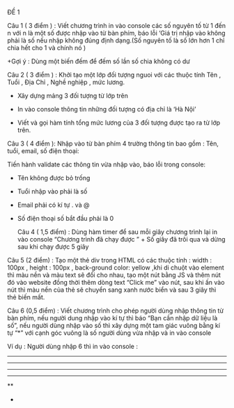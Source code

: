 ĐỀ 1

Câu 1 ( 3 điểm ) : Viết chương trình in vào console các số nguyên tố từ 1 đến n với n là một số được nhập vào từ bàn phím, báo lỗi ‘Giá trị nhập vào không phải là số nếu nhập không đúng định dạng.(Số nguyên tố là số lớn hơn 1 chỉ chia hết cho 1 và chính nó )

+Gợi ý : Dùng một biến đếm để đếm số lần số chia không có dư

Câu 2 ( 3 điểm ) : Khởi tạo một lớp đối tượng nguoi với các thuộc tính Tên , Tuổi , Địa Chỉ , Nghề nghiệp , mức lương.

+ Xây dựng mảng 3 đối tượng từ lớp trên

+ In vào console thông tin những đối tượng có địa chỉ là ‘Hà Nội’

+ Viết và gọi hàm tính tổng mức lương của 3 đối tượng được tạo ra từ lớp trên.

Câu 3 ( 4 điểm ): Nhập vào từ bàn phím 4 trường thông tin bao gồm : Tên, tuổi, email, số điện thoại:

Tiến hành validate các thông tin vừa nhập vào, báo lỗi trong console:

+ Tên không được bỏ trống

+ Tuổi nhập vào phải là số

+ Email phải có kí tự . và @

+ Số điện thoại số bắt đầu phải là 0

  Câu 4 ( 1,5 điểm) : Dùng hàm timer để sau mỗi giây chương trình lại in vào console “Chương trình đã chạy được ” + Số giây đã trôi qua và dừng sau khi chạy được 5 giây

Câu 5 (2 điểm) : Tạo một thẻ div trong HTML có các thuộc tính : width : 100px , height : 100px , back-ground color: yellow ,khi di chuột vào element thì màu nền và màu text sẽ đổi cho nhau, tạo một nút bằng JS và thêm nút đó vào website đồng thời thêm dòng text “Click me” vào nút, sau khi ấn vào nút thì màu nền của thẻ sẽ chuyển sang xanh nước biển và sau 3 giây thì thẻ biến mất.

Câu 6 (0,5 điểm) : Viết chương trình cho phép người dùng nhập thông tin từ bàn phím, nếu người dung nhập vào kí tự thì báo “Bạn cần nhập dữ liệu là số”, nếu người dùng nhập vào số thì xây dựng một tam giác vuông bằng kí tự “*” với cạnh góc vuông là số người dùng vừa nhập và in vào console

Ví dụ : Người dùng nhập 6 thì in vào console :

******

*****

****

***

**

*
